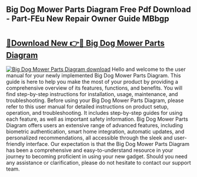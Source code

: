 ## Big Dog Mower Parts Diagram Free Pdf Download - Part-FEu New Repair Owner Guide MBbgp

# <h2><a href="http://dfidwmq.blite.top/?on=Big+Dog+Mower+Parts+Diagram">🔗Download New 👉🔴 Big Dog Mower Parts Diagram</a></h2>

[![Big Dog Mower Parts Diagram download](https://i.imgur.com/lujVjoI.png)](http://dfidwmq.blite.top/?on=Big+Dog+Mower+Parts+Diagram)
Hello and welcome to the user manual for your newly implemented Big Dog Mower Parts Diagram. This guide is here to help you make the most of your product by providing a comprehensive overview of its features, functions, and benefits. You will find step-by-step instructions for installation, usage, maintenance, and troubleshooting. Before using your Big Dog Mower Parts Diagram, please refer to this user manual for detailed instructions on product setup, operation, and troubleshooting. It includes step-by-step guides for using each feature, as well as important safety information. Big Dog Mower Parts Diagram offers users an extensive range of advanced features, including biometric authentication, smart home integration, automatic updates, and personalized recommendations, all accessible through the sleek and user-friendly interface. Our expectation is that the Big Dog Mower Parts Diagram has been a comprehensive and easy-to-understand resource in your journey to becoming proficient in using your new gadget. Should you need any assistance or clarification, please do not hesitate to contact our support team.
